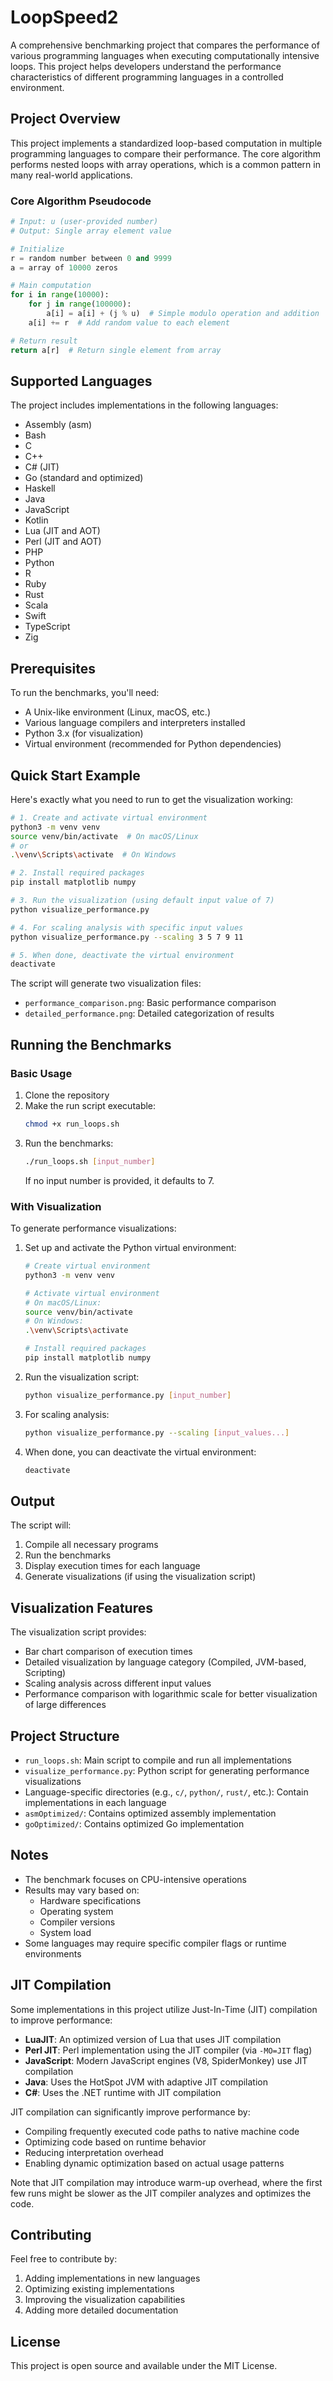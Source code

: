 # LoopSpeed2

A comprehensive benchmarking project that compares the performance of various programming languages when executing computationally intensive loops. This project helps developers understand the performance characteristics of different programming languages in a controlled environment.

## Project Overview

This project implements a standardized loop-based computation in multiple programming languages to compare their performance. The core algorithm performs nested loops with array operations, which is a common pattern in many real-world applications.

### Core Algorithm Pseudocode

```python
# Input: u (user-provided number)
# Output: Single array element value

# Initialize
r = random number between 0 and 9999
a = array of 10000 zeros

# Main computation
for i in range(10000):
    for j in range(100000):
        a[i] = a[i] + (j % u)  # Simple modulo operation and addition
    a[i] += r  # Add random value to each element

# Return result
return a[r]  # Return single element from array
```

## Supported Languages

The project includes implementations in the following languages:
- Assembly (asm)
- Bash
- C
- C++
- C# (JIT)
- Go (standard and optimized)
- Haskell
- Java
- JavaScript
- Kotlin
- Lua (JIT and AOT)
- Perl (JIT and AOT)
- PHP
- Python
- R
- Ruby
- Rust
- Scala
- Swift
- TypeScript
- Zig

## Prerequisites

To run the benchmarks, you'll need:
- A Unix-like environment (Linux, macOS, etc.)
- Various language compilers and interpreters installed
- Python 3.x (for visualization)
- Virtual environment (recommended for Python dependencies)

## Quick Start Example

Here's exactly what you need to run to get the visualization working:

```bash
# 1. Create and activate virtual environment
python3 -m venv venv
source venv/bin/activate  # On macOS/Linux
# or
.\venv\Scripts\activate  # On Windows

# 2. Install required packages
pip install matplotlib numpy

# 3. Run the visualization (using default input value of 7)
python visualize_performance.py

# 4. For scaling analysis with specific input values
python visualize_performance.py --scaling 3 5 7 9 11

# 5. When done, deactivate the virtual environment
deactivate
```

The script will generate two visualization files:
- `performance_comparison.png`: Basic performance comparison
- `detailed_performance.png`: Detailed categorization of results

## Running the Benchmarks

### Basic Usage

1. Clone the repository
2. Make the run script executable:
   ```bash
   chmod +x run_loops.sh
   ```
3. Run the benchmarks:
   ```bash
   ./run_loops.sh [input_number]
   ```
   If no input number is provided, it defaults to 7.

### With Visualization

To generate performance visualizations:

1. Set up and activate the Python virtual environment:
   ```bash
   # Create virtual environment
   python3 -m venv venv

   # Activate virtual environment
   # On macOS/Linux:
   source venv/bin/activate
   # On Windows:
   .\venv\Scripts\activate

   # Install required packages
   pip install matplotlib numpy
   ```

2. Run the visualization script:
   ```bash
   python visualize_performance.py [input_number]
   ```

3. For scaling analysis:
   ```bash
   python visualize_performance.py --scaling [input_values...]
   ```

4. When done, you can deactivate the virtual environment:
   ```bash
   deactivate
   ```

## Output

The script will:
1. Compile all necessary programs
2. Run the benchmarks
3. Display execution times for each language
4. Generate visualizations (if using the visualization script)

## Visualization Features

The visualization script provides:
- Bar chart comparison of execution times
- Detailed visualization by language category (Compiled, JVM-based, Scripting)
- Scaling analysis across different input values
- Performance comparison with logarithmic scale for better visualization of large differences

## Project Structure

- `run_loops.sh`: Main script to compile and run all implementations
- `visualize_performance.py`: Python script for generating performance visualizations
- Language-specific directories (e.g., `c/`, `python/`, `rust/`, etc.): Contain implementations in each language
- `asmOptimized/`: Contains optimized assembly implementation
- `goOptimized/`: Contains optimized Go implementation

## Notes

- The benchmark focuses on CPU-intensive operations
- Results may vary based on:
  - Hardware specifications
  - Operating system
  - Compiler versions
  - System load
- Some languages may require specific compiler flags or runtime environments

## JIT Compilation

Some implementations in this project utilize Just-In-Time (JIT) compilation to improve performance:

- **LuaJIT**: An optimized version of Lua that uses JIT compilation
- **Perl JIT**: Perl implementation using the JIT compiler (via `-MO=JIT` flag)
- **JavaScript**: Modern JavaScript engines (V8, SpiderMonkey) use JIT compilation
- **Java**: Uses the HotSpot JVM with adaptive JIT compilation
- **C#**: Uses the .NET runtime with JIT compilation

JIT compilation can significantly improve performance by:
- Compiling frequently executed code paths to native machine code
- Optimizing code based on runtime behavior
- Reducing interpretation overhead
- Enabling dynamic optimization based on actual usage patterns

Note that JIT compilation may introduce warm-up overhead, where the first few runs might be slower as the JIT compiler analyzes and optimizes the code.

## Contributing

Feel free to contribute by:
1. Adding implementations in new languages
2. Optimizing existing implementations
3. Improving the visualization capabilities
4. Adding more detailed documentation

## License

This project is open source and available under the MIT License.
